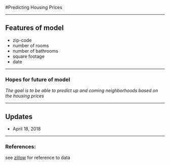 #Predicting Housing Prices

----
## Features of model
* zip-code
* number of rooms 
* number of bathrooms
* square footage
* date


------

### Hopes for future of model

*The goal is to be able to predict up and coming neighborhoods based on the housing prices*

----
## Updates
* April 18, 2018

----
### References:
see [zillow](zillow.com) for reference to data 